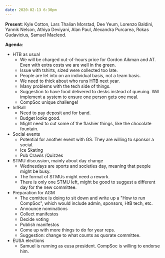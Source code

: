 ```yaml
---
date: 2020-02-13 6:30pm
---
```

**Present**:
Kyle Cotton, Lars Thalian Morstad, Dee Yeum, Lorenzo Baldini,  Yannik Nelson, Athiya Deviyani, Alan Paul, Alexandra Purcarea,  Rokas Gudavicius, Samuel Macleod.

**Agenda**:
* HTB as usual
	* We will be charged out-of-hours price for Gordon Aikman and AT.  Even with extra costs we are well in the green. 
	* Issue with tshirts, sized were collected too late. 
	* People are let into on an individual basis, not a team basis. 
	* We need to thick about who runs HTB next year.
	* Many problems with the tech side of things.
	* Suggestion to have food delivered to desks instead of queuing. Will implement a system to ensure one person gets one meal.
	* CompSoc unique challenge!
* InfBall
	* Need to pay deposit and for band.
	* Budget looks good.
	* Might need to cut some of the flashier things, like the chocolate fountain.
* Social events
	* Potential for another event with GS. They are willing to sponsor a social. 
	* Ice Skating
	* Pub Crawls /Quizzes
* STMU discussion, mainly about day change
	* Wednesdays are sports and societies day, meaning that people might be busy. 
	* The format of STMUs might need a rework.
	* There is only one STMU left, might be good to suggest a different day for the new committee.
* Preparation for AGM
	* The comittee is doing to sit down and write up a "How to run CompSoc", which would include admin, sponsors, HtB tech, etc.
	* Announce nominations
	* Collect manifestos
	* Decide voting
	* Publish manifestos
	* Come up with more things to do for year reps. 
	* Suggestion: change to what counts as quorate committee. 
* EUSA elections
	* Samuel is running as eusa president. CompSoc is willing to endorse him. 
